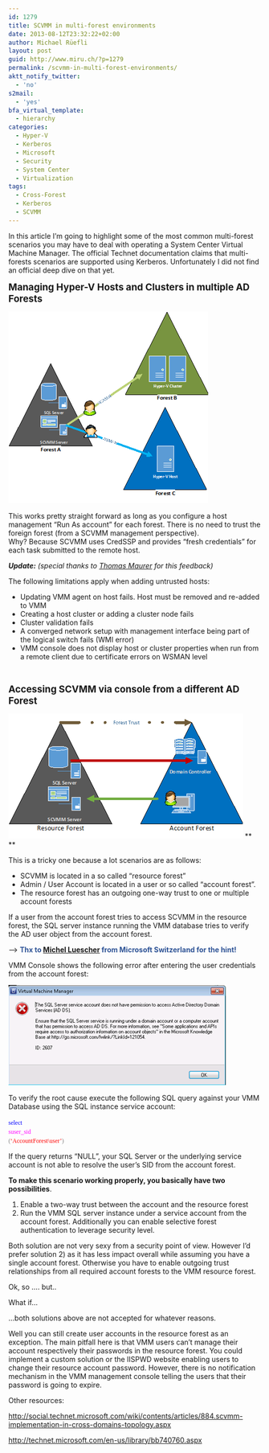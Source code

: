 ```yaml
---
id: 1279
title: SCVMM in multi-forest environments
date: 2013-08-12T23:32:22+02:00
author: Michael Rüefli
layout: post
guid: http://www.miru.ch/?p=1279
permalink: /scvmm-in-multi-forest-environments/
aktt_notify_twitter:
  - 'no'
s2mail:
  - 'yes'
bfa_virtual_template:
  - hierarchy
categories:
  - Hyper-V
  - Kerberos
  - Microsoft
  - Security
  - System Center
  - Virtualization
tags:
  - Cross-Forest
  - Kerberos
  - SCVMM
---
```

In this article I&#8217;m going to highlight some of the most common multi-forest scenarios you may have to deal with operating a System Center Virtual Machine Manager. The official Technet documentation claims that multi-forests scenarios are supported using Kerberos. Unfortunately I did not find an official deep dive on that yet.

<span style="font-size: 14pt;"><strong>Managing Hyper-V Hosts and Clusters in multiple AD Forests<br /> </strong></span>

![](../content/images/2013/08/081213_2304_SCVMMinmult1.png) 

This works pretty straight forward as long as you configure a host management &#8220;Run As account&#8221; for each forest. There is no need to trust the foreign forest (from a SCVMM management perspective).  
Why? Because SCVMM uses CredSSP and provides &#8220;fresh credentials&#8221; for each task submitted to the remote host.

**_Update:_** _(special thanks to [Thomas Maurer](http://www.thomasmaurer.ch) for this feedback)_

The following limitations apply when adding untrusted hosts:

  * Updating VMM agent on host fails. Host must be removed and re-added to VMM
  * Creating a host cluster or adding a cluster node fails
  * Cluster validation fails
  * A converged network setup with management interface being part of the logical switch fails (WMI error)
  * VMM console does not display host or cluster properties when run from a remote client due to certificate errors on WSMAN level

&nbsp;

<span style="font-size: 14pt;"><strong>Accessing SCVMM via console from a different AD Forest<br /> </strong></span>

![](../content/images/2013/08/081213_2304_SCVMMinmult2.png) **  
** 

This is a tricky one because a lot scenarios are as follows:

  * SCVMM is located in a so called &#8220;resource forest&#8221;
  * Admin / User Account is located in a user or so called &#8220;account forest&#8221;.
  * The resource forest has an outgoing one-way trust to one or multiple account forests

If a user from the account forest tries to access SCVMM in the resource forest, the SQL server instance running the VMM database tries to verify the AD user object from the account forest.

&#8211;> <span style="color: #2f5496;"><strong>Thx to <a href="http://www.server-talk.eu">Michel Luescher</a> from Microsoft Switzerland for the hint!<br /> </strong></span>

VMM Console shows the following error after entering the user credentials from the account forest:

![](../content/images/2013/08/081213_2304_SCVMMinmult3.png) 

To verify the root cause execute the following SQL query against your VMM Database using the SQL instance service account:

<span style="font-family: Consolas; font-size: 9pt;"><span style="color: blue;">select</span><br /> <span style="color: fuchsia;">suser_sid<span style="color: blue;"><br /> <span style="color: gray;">(<span style="color: red;">&#8216;AccountForest\user&#8217;<span style="color: gray;">)<br /> </span></span></span></span></span></span>

If the query returns &#8220;NULL&#8221;, your SQL Server or the underlying service account is not able to resolve the user&#8217;s SID from the account forest.

**To make this scenario working properly, you basically have two possibilities**.

  1. Enable a two-way trust between the account and the resource forest
  2. Run the VMM SQL server instance under a service account from the account forest. Additionally you can enable selective forest authentication to leverage security level.

Both solution are not very sexy from a security point of view. However I&#8217;d prefer solution 2) as it has less impact overall while assuming you have a single account forest. Otherwise you have to enable outgoing trust relationships from all required account forests to the VMM resource forest.

Ok, so …. but..

What if…

…both solutions above are not accepted for whatever reasons.

Well you can still create user accounts in the resource forest as an exception. The main pitfall here is that VMM users can&#8217;t manage their account respectively their passwords in the resource forest. You could implement a custom solution or the IISPWD website enabling users to change their resource account password. However, there is no notification mechanism in the VMM management console telling the users that their password is going to expire.

Other resources:

<http://social.technet.microsoft.com/wiki/contents/articles/884.scvmm-implementation-in-cross-domains-topology.aspx>

<http://technet.microsoft.com/en-us/library/bb740760.aspx>